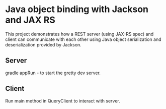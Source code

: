 # Java object binding with Jackson and JAX RS 

This project demonstrates how a REST server (using JAX-RS spec) and client can communicate with each other using Java object serialization and deserialization provided by Jackson.  

## Server 

gradle appRun - to start the gretty dev server.

## Client 

Run main method in QueryClient to interact with server.
